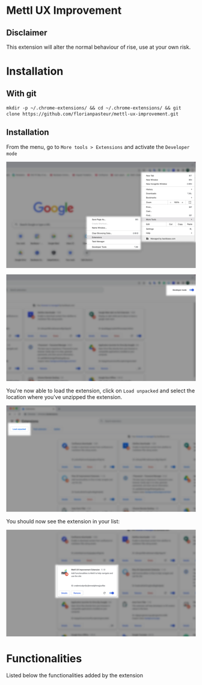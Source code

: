 # Mettl UX Improvement

## Disclaimer

This extension will alter the normal behaviour of rise, use at your own risk. 

# Installation

## With git

```
mkdir -p ~/.chrome-extensions/ && cd ~/.chrome-extensions/ && git clone https://github.com/florianpasteur/mettl-ux-improvement.git
```


## Installation

From the menu, go to `More tools > Extensions` and activate the `Developer mode`

![Step 1](./docs/media/installation-step-1.png)

![Step 2](./docs/media/installation-step-2.png)

You're now able to load the extension, click on `Load unpacked` and select the location where you've unzipped the extension.

![Step 3](./docs/media/installation-step-3.png)

You should now see the extension in your list:

![Step 4](./docs/media/installation-step-4.png)


# Functionalities

Listed below the functionalities added by the extension
